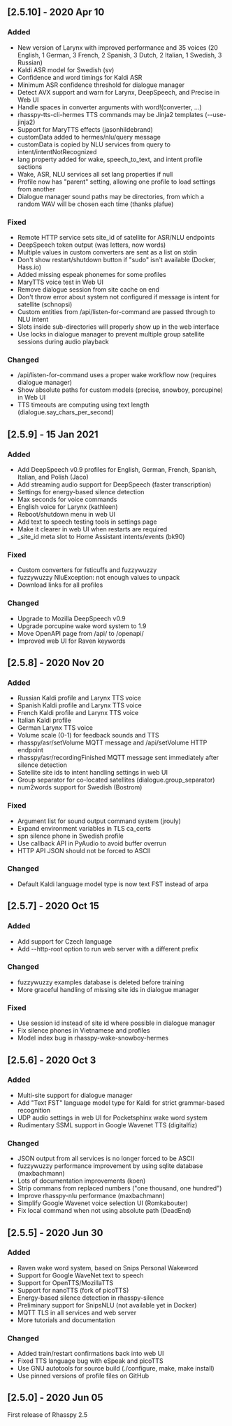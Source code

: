 ## [2.5.10] - 2020 Apr 10

### Added

- New version of Larynx with improved performance and 35 voices (20 English, 1 German, 3 French, 2 Spanish, 3 Dutch, 2 Italian, 1 Swedish, 3 Russian)
- Kaldi ASR model for Swedish (sv)
- Confidence and word timings for Kaldi ASR
- Minimum ASR confidence threshold for dialogue manager
- Detect AVX support and warn for Larynx, DeepSpeech, and Precise in Web UI
- Handle spaces in converter arguments with word!(converter, ...)
- rhasspy-tts-cli-hermes TTS commands may be Jinja2 templates (--use-jinja2)
- Support for MaryTTS effects (jasonhildebrand)
- customData added to hermes/nlu/query message
- customData is copied by NLU services from query to intent/intentNotRecognized
- lang property added for wake, speech_to_text, and intent profile sections
- Wake, ASR, NLU services all set lang properties if null
- Profile now has "parent" setting, allowing one profile to load settings from another
- Dialogue manager sound paths may be directories, from which a random WAV will be chosen each time (thanks plafue)

### Fixed

- Remote HTTP service sets site_id of satellite for ASR/NLU endpoints
- DeepSpeech token output (was letters, now words)
- Multiple values in custom converters are sent as a list on stdin
- Don't show restart/shutdown button if "sudo" isn't available (Docker, Hass.io)
- Added missing espeak phonemes for some profiles
- MaryTTS voice test in Web UI
- Remove dialogue session from site cache on end
- Don't throw error about system not configured if message is intent for satellite (schnopsi)
- Custom entities from /api/listen-for-command are passed through to NLU intent
- Slots inside sub-directories will properly show up in the web interface
- Use locks in dialogue manager to prevent multiple group satellite sessions during audio playback

### Changed

- /api/listen-for-command uses a proper wake workflow now (requires dialogue manager)
- Show absolute paths for custom models (precise, snowboy, porcupine) in Web UI
- TTS timeouts are computing using text length (dialogue.say_chars_per_second)

## [2.5.9] - 15 Jan 2021

### Added

- Add DeepSpeech v0.9 profiles for English, German, French, Spanish, Italian, and Polish (Jaco)
- Add streaming audio support for DeepSpeech (faster transcription)
- Settings for energy-based silence detection
- Max seconds for voice commands
- English voice for Larynx (kathleen)
- Reboot/shutdown menu in web UI
- Add text to speech testing tools in settings page
- Make it clearer in web UI when restarts are required
- _site_id meta slot to Home Assistant intents/events (bk90)

### Fixed

- Custom converters for fsticuffs and fuzzywuzzy
- fuzzywuzzy NluException: not enough values to unpack
- Download links for all profiles

### Changed

- Upgrade to Mozilla DeepSpeech v0.9
- Upgrade porcupine wake word system to 1.9
- Move OpenAPI page from /api/ to /openapi/
- Improved web UI for Raven keywords

## [2.5.8] - 2020 Nov 20

### Added

- Russian Kaldi profile and Larynx TTS voice
- Spanish Kaldi profile and Larynx TTS voice
- French Kaldi profile and Larynx TTS voice
- Italian Kaldi profile
- German Larynx TTS voice
- Volume scale (0-1) for feedback sounds and TTS
- rhasspy/asr/setVolume MQTT message and /api/setVolume HTTP endpoint
- rhasspy/asr/recordingFinished MQTT message sent immediately after silence detection
- Satellite site ids to intent handling settings in web UI
- Group separator for co-located satellites (dialogue.group_separator)
- num2words support for Swedish (Bostrom)

### Fixed

- Argument list for sound output command system (jrouly)
- Expand environment variables in TLS ca_certs
- spn silence phone in Swedish profile
- Use callback API in PyAudio to avoid buffer overrun
- HTTP API JSON should not be forced to ASCII

### Changed

- Default Kaldi language model type is now text FST instead of arpa

## [2.5.7] - 2020 Oct 15

### Added

- Add support for Czech language
- Add --http-root option to run web server with a different prefix

### Changed

- fuzzywuzzy examples database is deleted before training
- More graceful handling of missing site ids in dialogue manager

### Fixed

- Use session id instead of site id where possible in dialogue manager
- Fix silence phones in Vietnamese and profiles
- Model index bug in rhasspy-wake-snowboy-hermes

## [2.5.6] - 2020 Oct 3

### Added

- Multi-site support for dialogue manager
- Add "Text FST" language model type for Kaldi for strict grammar-based recognition
- UDP audio settings in web UI for Pocketsphinx wake word system
- Rudimentary SSML support in Google Wavenet TTS (digitalfiz)

### Changed

- JSON output from all services is no longer forced to be ASCII
- fuzzywuzzy performance improvement by using sqlite database (maxbachmann)
- Lots of documentation improvements (koen)
- Strip commans from replaced numbers ("one thousand, one hundred")
- Improve rhasspy-nlu performance (maxbachmann)
- Simplify Google Wavenet voice selection UI (Romkabouter)
- Fix local command when not using absolute path (DeadEnd)

## [2.5.5] - 2020 Jun 30

### Added

- Raven wake word system, based on Snips Personal Wakeword
- Support for Google WaveNet text to speech
- Support for OpenTTS/MozillaTTS
- Support for nanoTTS (fork of picoTTS)
- Energy-based silence detection in rhasspy-silence
- Preliminary support for SnipsNLU (not available yet in Docker)
- MQTT TLS in all services and web server
- More tutorials and documentation

### Changed

- Added train/restart confirmations back into web UI
- Fixed TTS language bug with eSpeak and picoTTS
- Use GNU autotools for source build (./configure, make, make install)
- Use pinned versions of profile files on GitHub

## [2.5.0] - 2020 Jun 05

First release of Rhasspy 2.5
